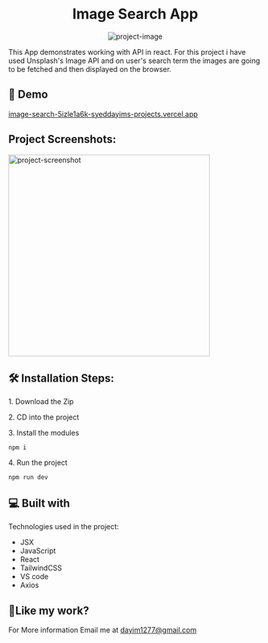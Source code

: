 <h1 align="center" id="title">Image Search App</h1>

<p align="center"><img src="https://socialify.git.ci/syedDayim/image-search-app/image?language=1&amp;name=1&amp;owner=1&amp;theme=Light" alt="project-image"></p>

<p id="description">This App demonstrates working with API in react. For this project i have used Unsplash's Image API and on user's search term the images are going to be fetched and then displayed on the browser.</p>

<h2>🚀 Demo</h2>

[image-search-5izle1a6k-syeddayims-projects.vercel.app](image-search-5izle1a6k-syeddayims-projects.vercel.app)

<h2>Project Screenshots:</h2>

<img src="![Screenshot 2024-05-14 142236](https://github.com/syedDayim/dice-game/assets/90561337/348525af-f1bb-4397-8739-f51ec1f14e7e)" alt="project-screenshot" width="400" height="400/">

<h2>🛠️ Installation Steps:</h2>

<p>1. Download the Zip</p>

<p>2. CD into the project</p>

<p>3. Install the modules</p>

```
npm i
```

<p>4. Run the project</p>

```
npm run dev
```

  
  
<h2>💻 Built with</h2>

Technologies used in the project:

*   JSX
*   JavaScript
*   React
*   TailwindCSS
*   VS code
*   Axios

<h2>💖Like my work?</h2>

For More information Email me at dayim1277@gmail.com